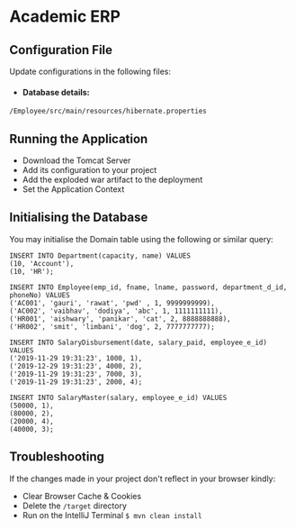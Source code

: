# Academic ERP

## Configuration File
Update configurations in the following files:

* #### Database details:
```
/Employee/src/main/resources/hibernate.properties
```

## Running the Application
* Download the Tomcat Server
* Add its configuration to your project
* Add the exploded war artifact to the deployment
* Set the Application Context

## Initialising the Database
You may initialise the Domain table using the following or similar query:
```
INSERT INTO Department(capacity, name) VALUES
(10, 'Account'),
(10, 'HR');

INSERT INTO Employee(emp_id, fname, lname, password, department_d_id, phoneNo) VALUES
('AC001', 'gauri', 'rawat', 'pwd' , 1, 9999999999),
('AC002', 'vaibhav', 'dodiya', 'abc', 1, 1111111111),
('HR001', 'aishwary', 'panikar', 'cat', 2, 8888888888),
('HR002', 'smit', 'limbani', 'dog', 2, 7777777777);

INSERT INTO SalaryDisbursement(date, salary_paid, employee_e_id) VALUES
('2019-11-29 19:31:23', 1000, 1),
('2019-12-29 19:31:23', 4000, 2),
('2019-11-29 19:31:23', 7000, 3),
('2019-11-29 19:31:23', 2000, 4);

INSERT INTO SalaryMaster(salary, employee_e_id) VALUES
(50000, 1),
(80000, 2),
(20000, 4),
(40000, 3);

```

## Troubleshooting
If the changes made in your project don't reflect in your browser kindly: 
* Clear Browser Cache & Cookies
* Delete the ```/target``` directory
* Run on the IntelliJ Terminal ```$ mvn clean install```
